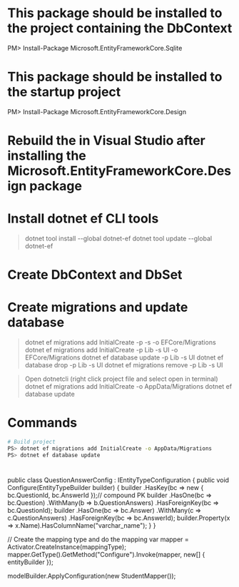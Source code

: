 ﻿# This package should be installed to the project containing the DbContext
PM> Install-Package Microsoft.EntityFrameworkCore.Sqlite

# This package should be installed to the startup project
PM> Install-Package Microsoft.EntityFrameworkCore.Design

# Rebuild the in Visual Studio after installing the Microsoft.EntityFrameworkCore.Design package

# Install dotnet ef CLI tools
> dotnet tool install --global dotnet-ef
> dotnet tool update --global dotnet-ef

# Create DbContext and DbSet

# Create migrations and update database
> dotnet ef migrations add InitialCreate -p <ProjectHavingDbContext> -s <StartupProject> -o EFCore/Migrations
> dotnet ef migrations add InitialCreate -p Lib -s UI -o EFCore/Migrations
> dotnet ef database update -p Lib -s UI
> dotnet ef database drop -p Lib -s UI
> dotnet ef migrations remove -p Lib -s UI

> Open dotnetcli (right click project file and select open in terminal)
> dotnet ef migrations add InitialCreate -o AppData/Migrations
> dotnet ef database update

# Commands
``` bash
# Build project
PS> dotnet ef migrations add InitialCreate -o AppData/Migrations
PS> dotnet ef database update
```

#

public class QuestionAnswerConfig : IEntityTypeConfiguration<QuestionAnswer>
{
    public void Configure(EntityTypeBuilder<QuestionAnswer> builder)
    {
      builder
        .HasKey(bc => new { bc.QuestionId, bc.AnswerId });// compound PK
      builder
        .HasOne(bc => bc.Question)
        .WithMany(b => b.QuestionAnswers)
        .HasForeignKey(bc => bc.QuestionId);
      builder
        .HasOne(bc => bc.Answer)
        .WithMany(c => c.QuestionAnswers)
        .HasForeignKey(bc => bc.AnswerId);
        builder.Property(x => x.Name).HasColumnName("varchar_name");
    }
}


// Create the mapping type and do the mapping
                var mapper = Activator.CreateInstance(mappingType);
                mapper.GetType().GetMethod("Configure").Invoke(mapper, new[] { entityBuilder });

modelBuilder.ApplyConfiguration(new StudentMapper());
           